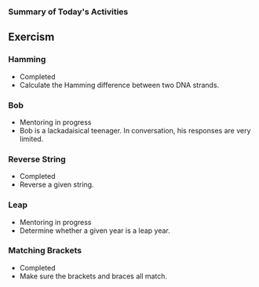 ### Summary of Today's Activities
## Exercism

### Hamming
- Completed
- Calculate the Hamming difference between two DNA strands.

### Bob
- Mentoring in progress
- Bob is a lackadaisical teenager. In conversation, his responses are very limited.

### Reverse String
- Completed
- Reverse a given string.

### Leap
- Mentoring in progress
- Determine whether a given year is a leap year.

### Matching Brackets
- Completed
- Make sure the brackets and braces all match.
